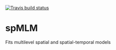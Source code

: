 [![Travis build status](https://travis-ci.org/markjanko/spMLM.svg?branch=master)](https://travis-ci.org/markjanko/spMLM)
# spMLM
Fits multilevel spatial and spatial-temporal models
